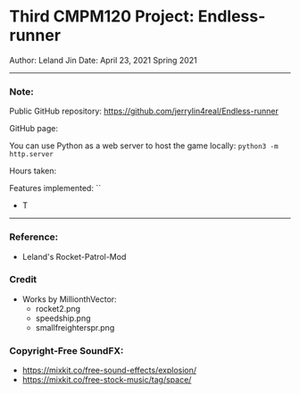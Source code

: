 # Third CMPM120 Project: Endless-runner
Author: Leland Jin 
Date: April 23, 2021 
Spring 2021  

---
### Note:
Public GitHub repository:
https://github.com/jerrylin4real/Endless-runner

GitHub page:



You can use Python as a web server to host the game locally:
`python3 -m http.server`

Hours taken: 

Features implemented:
``

 - T


---
### Reference:
 - Leland's Rocket-Patrol-Mod

### Credit
  - Works by MillionthVector:
    - rocket2.png
    - speedship.png
    - smallfreighterspr.png


### Copyright-Free SoundFX:
 - https://mixkit.co/free-sound-effects/explosion/
 - https://mixkit.co/free-stock-music/tag/space/



